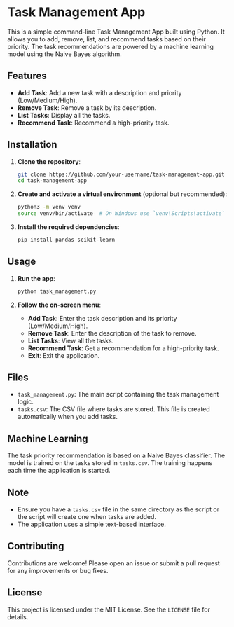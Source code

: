 # Task Management App

This is a simple command-line Task Management App built using Python. It allows you to add, remove, list, and recommend tasks based on their priority. The task recommendations are powered by a machine learning model using the Naive Bayes algorithm.

## Features

- **Add Task**: Add a new task with a description and priority (Low/Medium/High).
- **Remove Task**: Remove a task by its description.
- **List Tasks**: Display all the tasks.
- **Recommend Task**: Recommend a high-priority task.

## Installation

1. **Clone the repository**:
    ```bash
    git clone https://github.com/your-username/task-management-app.git
    cd task-management-app
    ```

2. **Create and activate a virtual environment** (optional but recommended):
    ```bash
    python3 -m venv venv
    source venv/bin/activate  # On Windows use `venv\Scripts\activate`
    ```

3. **Install the required dependencies**:
    ```bash
    pip install pandas scikit-learn
    ```

## Usage

1. **Run the app**:
    ```bash
    python task_management.py
    ```

2. **Follow the on-screen menu**:
    - **Add Task**: Enter the task description and its priority (Low/Medium/High).
    - **Remove Task**: Enter the description of the task to remove.
    - **List Tasks**: View all the tasks.
    - **Recommend Task**: Get a recommendation for a high-priority task.
    - **Exit**: Exit the application.

## Files

- `task_management.py`: The main script containing the task management logic.
- `tasks.csv`: The CSV file where tasks are stored. This file is created automatically when you add tasks.

## Machine Learning

The task priority recommendation is based on a Naive Bayes classifier. The model is trained on the tasks stored in `tasks.csv`. The training happens each time the application is started.

## Note

- Ensure you have a `tasks.csv` file in the same directory as the script or the script will create one when tasks are added.
- The application uses a simple text-based interface.

## Contributing

Contributions are welcome! Please open an issue or submit a pull request for any improvements or bug fixes.

## License

This project is licensed under the MIT License. See the `LICENSE` file for details.

